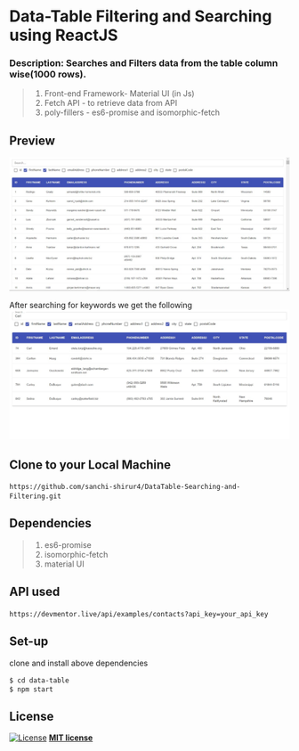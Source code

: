 # Data-Table Filtering and Searching using ReactJS


### Description: Searches and Filters data from the table column wise(1000 rows).
> 1. Front-end Framework- Material UI (in Js)
> 2. Fetch API - to retrieve data from API
> 3. poly-fillers - es6-promise and isomorphic-fetch

## Preview
![alt text](https://github.com/sanchi-shirur4/DataTable-Searching-and-Filtering/blob/master/public/images/img1.jpeg)


After searching for keywords we get the following 
![alt text](https://github.com/sanchi-shirur4/DataTable-Searching-and-Filtering/blob/master/public/images/img2.jpeg)


## Clone to your Local Machine
 `https://github.com/sanchi-shirur4/DataTable-Searching-and-Filtering.git`


## Dependencies
> 1. es6-promise
> 2. isomorphic-fetch
> 3. material UI


## API used
 `https://devmentor.live/api/examples/contacts?api_key=your_api_key`


## Set-up
 clone and install above dependencies 
```shell
$ cd data-table
$ npm start
```

## License
[![License](http://img.shields.io/:license-mit-blue.svg?style=flat-square)](http://badges.mit-license.org)
**[MIT license](http://opensource.org/licenses/mit-license.php)**
